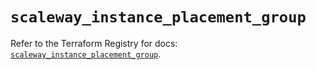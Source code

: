 # `scaleway_instance_placement_group`

Refer to the Terraform Registry for docs: [`scaleway_instance_placement_group`](https://registry.terraform.io/providers/scaleway/scaleway/2.53.0/docs/resources/instance_placement_group).
